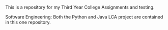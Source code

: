 
This is a repository for my Third Year College Assignments and testing.

Software Engineering: Both the Python and Java LCA project are contained in this one repository.
